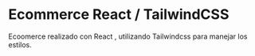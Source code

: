 # Ecommerce React / TailwindCSS 

Ecoomerce realizado con React , utilizando Tailwindcss para manejar los estilos.
